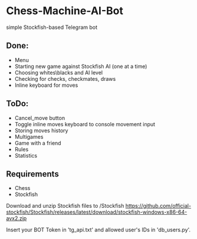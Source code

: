 # Chess-Machine-AI-Bot
simple Stockfish-based Telegram bot

## Done:
- Menu
- Starting new game against Stockfish AI (one at a time)
- Choosing whites\blacks and AI level
- Checking for checks, checkmates, draws
- Inline keyboard for moves

## ToDo:
- Cancel_move button
- Toggle inline moves keyboard to console movement input
- Storing moves history
- Multigames
- Game with a friend
- Rules
- Statistics

## Requirements
- Chess
- Stockfish
  
Download and unzip Stockfish files to /Stockfish
https://github.com/official-stockfish/Stockfish/releases/latest/download/stockfish-windows-x86-64-avx2.zip

Insert your BOT Token in 'tg_api.txt' and allowed user's IDs in 'db_users.py'.
